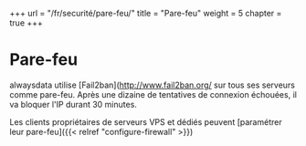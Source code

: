+++
url = "/fr/securité/pare-feu/"
title = "Pare-feu"
weight = 5
chapter = true
+++

# Pare-feu

alwaysdata utilise [Fail2ban](http://www.fail2ban.org/ sur tous ses serveurs comme pare-feu. Après une dizaine de tentatives de connexion échouées, il va bloquer l'IP durant 30 minutes.

Les clients propriétaires de serveurs VPS et dédiés peuvent [paramétrer leur pare-feu]({{< relref "configure-firewall" >}})
